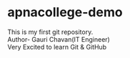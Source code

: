 # apnacollege-demo
This is my first git repository.
<br>
Author- Gauri Chavan(IT Engineer)
<br>
Very Excited to learn Git & GitHub

